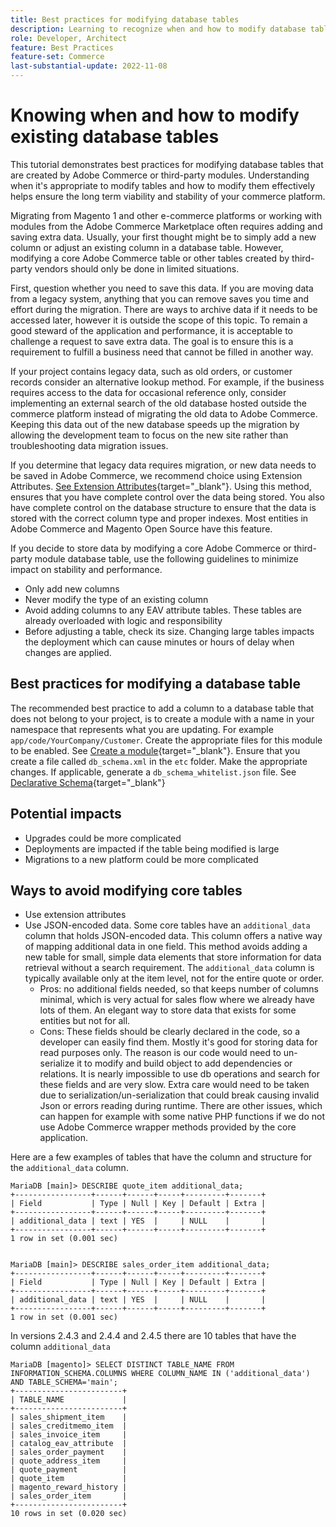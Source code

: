 ```yaml
---
title: Best practices for modifying database tables
description: Learning to recognize when and how to modify database tables, especially those that are not your own.
role: Developer, Architect
feature: Best Practices
feature-set: Commerce
last-substantial-update: 2022-11-08
---
```

# Knowing when and how to modify existing database tables 

This tutorial demonstrates best practices for modifying database tables that are created by Adobe Commerce or third-party modules.  Understanding when it's appropriate to modify tables and how to modify them effectively helps ensure the long term viability and stability of your commerce platform.

Migrating from Magento 1 and other e-commerce platforms or working with modules from the Adobe Commerce Marketplace often requires adding and saving extra data. Usually, your first thought might be to simply add a new column or adjust an existing column in a database table.  However, modifying a core Adobe Commerce table or other tables created by third-party vendors should only be done in limited situations.

First, question whether you need to save this data.  If you are moving data from a legacy system, anything that you can remove saves you time and effort during the migration. There are ways to archive data if it needs to be accessed later, however it is outside the scope of this topic. To remain a good steward of the application and performance, it is acceptable to challenge a request to save extra data. The goal is to ensure this is a requirement to fulfill a business need that cannot be filled in another way.

If your project contains legacy data, such as old orders, or customer records consider an alternative lookup method.  For example, if the business requires access to the data for occasional reference only, consider implementing an external search of the old database hosted outside the commerce platform instead of migrating the old data to Adobe Commerce. Keeping this data out of the new database speeds up the migration by allowing the development team to focus on the new site rather than troubleshooting data migration issues.

If you determine that legacy data requires migration, or new data needs to be saved in Adobe Commerce, we recommend choice using Extension Attributes.  [See Extension Attributes](https://developer.adobe.com/commerce/php/development/components/add-attributes/){target="_blank"}.  Using this method, ensures that you have complete control over the data being stored.  You also have complete control on the database structure to ensure that the data is stored with the correct column type and proper indexes.  Most entities in Adobe Commerce and Magento Open Source have this feature.  

If you decide to store data by modifying a core Adobe Commerce or third-party module database table, use the following guidelines to minimize impact on stability and performance.

* Only add new columns
* Never modify the type of an existing column
* Avoid adding columns to any EAV attribute tables. These tables are already overloaded with logic and responsibility
* Before adjusting a table, check its size. Changing large tables impacts the deployment which can cause minutes or hours of delay when changes are applied.

## Best practices for modifying a database table

The recommended best practice to add a column to a database table that does not belong to your project, is to create a module with a name in your namespace that represents what you are updating.  For example `app/code/YourCompany/Customer`.  Create the appropriate files for this module to be enabled. See [Create a module](https://experienceleague.adobe.com/docs/commerce-learn/tutorials/backend-development/create-module.html){target="_blank"}.
Ensure that you create a file called `db_schema.xml` in the `etc` folder. Make the appropriate changes. If applicable, generate a `db_schema_whitelist.json` file. See [Declarative Schema](https://developer.adobe.com/commerce/php/development/components/declarative-schema/configuration/){target="_blank"}

## Potential impacts

* Upgrades could be more complicated 
* Deployments are impacted if the table being modified is large
* Migrations to a new platform could be more complicated

## Ways to avoid modifying core tables

* Use extension attributes
* Use JSON-encoded data. Some core tables have an `additional_data` column that holds JSON-encoded data. This column offers a native way of mapping additional data in one field. This method avoids adding a new table for small, simple data elements that store information for data retrieval without a search requirement. The `additional_data` column is typically available only at the item level, not for the entire quote or order.
    * Pros: no additional fields needed, so that keeps number of columns minimal, which is very actual for sales flow where we already have lots of them. An elegant way to store data that exists for some entities but not for all.
    * Cons: These fields should be clearly declared in the code, so a developer can easily find them. Mostly it's good for storing data for read purposes only.  The reason is our code would need to un-serialize it to modify and build object to add dependencies or relations. It is  nearly impossible to use db operations and search for these fields and are very slow. Extra care would need to be taken due to serialization/un-serialization that could break causing invalid Json or errors reading during runtime. There are other issues, which can happen for example with some native PHP functions if we do not use Adobe Commerce wrapper methods provided by the core application.

Here are a few examples of tables that have the column and structure for the `additional_data` column.

```mysql
MariaDB [main]> DESCRIBE quote_item additional_data;
+-----------------+------+------+-----+---------+-------+
| Field           | Type | Null | Key | Default | Extra |
+-----------------+------+------+-----+---------+-------+
| additional_data | text | YES  |     | NULL    |       |
+-----------------+------+------+-----+---------+-------+
1 row in set (0.001 sec)


MariaDB [main]> DESCRIBE sales_order_item additional_data;
+-----------------+------+------+-----+---------+-------+
| Field           | Type | Null | Key | Default | Extra |
+-----------------+------+------+-----+---------+-------+
| additional_data | text | YES  |     | NULL    |       |
+-----------------+------+------+-----+---------+-------+
1 row in set (0.001 sec)

```

In versions 2.4.3 and 2.4.4 and 2.4.5 there are 10 tables that have the column `additional_data`

```mysql
MariaDB [magento]> SELECT DISTINCT TABLE_NAME FROM INFORMATION_SCHEMA.COLUMNS WHERE COLUMN_NAME IN ('additional_data') AND TABLE_SCHEMA='main';
+------------------------+
| TABLE_NAME             |
+------------------------+
| sales_shipment_item    |
| sales_creditmemo_item  |
| sales_invoice_item     |
| catalog_eav_attribute  |
| sales_order_payment    |
| quote_address_item     |
| quote_payment          |
| quote_item             |
| magento_reward_history |
| sales_order_item       |
+------------------------+
10 rows in set (0.020 sec)
```
